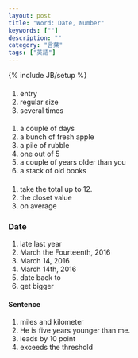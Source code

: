 ```yaml
---
layout: post
title: "Word: Date, Number"
keywords: [""]
description: ""
category: "言葉"
tags: ["英語"]
---
```

{% include JB/setup %}

####
1. entry
2. regular size
3. several times

####
1. a couple of days
3. a bunch of fresh apple
4. a pile of rubble
5. one out of 5
6. a couple of years older than you
7. a stack of old books

####
1. take the total up to 12.
2. the closet value
3. on average


### Date
1. late last year
2. March the Fourteenth, 2016
3. March 14, 2016
4. March 14th, 2016
5. date back to
6. get bigger

#### Sentence
1. miles and kilometer
2. He is five years younger than me. 
3. leads by 10 point
4. exceeds the threshold
